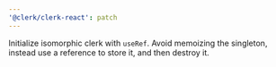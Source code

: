 ```yaml
---
'@clerk/clerk-react': patch
---
```


Initialize isomorphic clerk with `useRef`. Avoid memoizing the singleton, instead use a reference to store it, and then destroy it.

